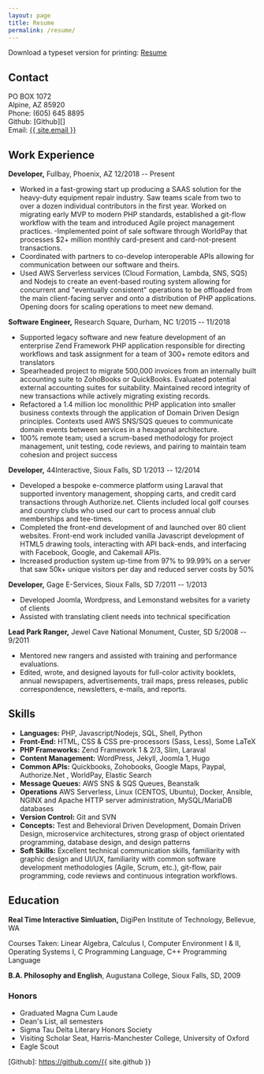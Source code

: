 ```yaml
---
layout: page
title: Resume
permalink: /resume/
---
```


Download a typeset version for printing: [Resume][] <i class="fa fa-file-pdf-o" aria-hidden="true"></i>

Contact
-------------------------------------------------------------------------------

PO BOX 1072  
Alpine, AZ 85920  
Phone: (605) 645 8895  
Github: [Github][] <i class="fa fa-github" aria-hidden="true"></i>  
Email: <a href="mailto:{{ site.email }}">{{ site.email }}</a>  

Work Experience
-------------------------------------------------------------------------------

**Developer,** Fullbay, Phoenix, AZ 12/2018 -- Present

- Worked in a fast-growing start up producing a SAAS solution for the heavy-duty
  equipment repair industry. Saw teams scale from two to over a dozen individual
  contributors in the first year. Worked on migrating early MVP to modern PHP
  standards, established a git-flow workflow with the team and introduced Agile
  project management practices.  -Implemented point of sale software through
  WorldPay that processes $2+ million monthly card-present and card-not-present
  transactions.
- Coordinated with partners to co-develop interoperable APIs allowing for
  communication between our software and theirs.
- Used AWS Serverless services (Cloud Formation, Lambda, SNS, SQS) and Nodejs to
  create an event-based routing system allowing for concurrent and "eventually
  consistent" operations to be offloaded from the main client-facing server and
  onto a distribution of PHP applications.  Opening doors for scaling operations
  to meet new demand.

**Software Engineer,** Research Square, Durham, NC 1/2015 -- 11/2018

- Supported legacy software and new feature development of an enterprise Zend
  Framework PHP application responsible for directing workflows and task
  assignment for a team of 300+ remote editors and translators
- Spearheaded project to migrate 500,000 invoices from an internally built
  accounting suite to ZohoBooks or QuickBooks. Evaluated  potential external
  accounting suites for suitability. Maintained record integrity of new
  transactions while actively migrating existing records.
- Refactored a 1.4 million loc monolithic PHP application into smaller business
  contexts through the application of Domain Driven Design principles. Contexts
  used AWS SNS/SQS queues to communicate domain events between services in a
  hexagonal architecture.
- 100% remote team; used a scrum-based methodology for project management, unit
  testing, code reviews, and pairing to maintain team cohesion and project
  success
  
**Developer,** 44Interactive, Sioux Falls, SD 1/2013 -- 12/2014

- Developed a bespoke e-commerce platform using Laraval that supported inventory
  management, shopping carts, and credit card transactions through
  Authorize.net.  Clients included local golf courses and country clubs who used
  our cart to process annual club memberships and tee-times.
- Completed  the  front-end  development  of  and  launched  over  80  client
  websites.  Front-end work included vanilla Javascript development of HTML5
  drawing tools, interacting  with  API  back-ends,  and  interfacing  with
  Facebook,  Google,  and Cakemail APIs.
- Increased production system up-time from 97% to 99.99% on a server that saw
  50k+ unique visitors per day and reduced server costs by 50%

**Developer,** Gage E-Services, Sioux Falls, SD 7/2011 -- 1/2013

- Developed Joomla, Wordpress, and Lemonstand websites for a variety of clients
- Assisted with translating client needs into technical specification
 
**Lead Park Ranger,** Jewel Cave National Monument, Custer, SD 5/2008 -- 9/2011
 
- Mentored new rangers and assisted with training and performance evaluations.
- Edited, wrote, and designed layouts for full-color activity booklets,
  annual newspapers, advertisements, trail maps, press releases, public
  correspondence, newsletters, e-mails, and reports.
  
Skills
-------------------------------------------------------------------------------

- **Languages:** PHP, Javascript/Nodejs, SQL, Shell, Python
- **Front-End:** HTML, CSS & CSS pre-processors (Sass, Less), Some LaTeX
- **PHP Frameworks:** Zend Framework 1 & 2/3, Slim, Laraval
- **Content Management:** WordPress, Jekyll, Joomla 1, Hugo
- **Common APIs:** Quickbooks, Zohobooks, Google Maps,  Paypal, Authorize.Net ,
   WorldPay, Elastic Search
- **Message Queues:** AWS SNS \& SQS Queues, Beanstalk
- **Operations** AWS Serverless, Linux (CENTOS, Ubuntu), Docker, Ansible, NGINX 
   and Apache HTTP server administration, MySQL/MariaDB databases
- **Version Control:** Git and SVN
- **Concepts:** Test and Behevioral Driven Development, Domain Driven Design,
  microservice architectures, strong grasp of object orientated programming,
  database design, and design patterns
- **Soft Skills:** Excellent technical communication skills, familiarity with 
  graphic design and UI/UX, familiarity with common software development 
  methodologies (Agile, Scrum, etc.), git-flow, pair programming, code reviews 
  and continuous integration workflows.

Education
-------------------------------------------------------------------------------

**Real Time Interactive Simluation,** DigiPen Institute of Technology, 
Bellevue, WA

Courses Taken: Linear Algebra, Calculus I, Computer Environment I & II, 
Operating Systems I, C Programming Language, C++ Programming Language

**B.A. Philosophy and English**, Augustana College, Sioux Falls, SD, 2009

### Honors

- Graduated Magna Cum Laude
- Dean's List, all semesters
- Sigma Tau Delta Literary Honors Society
- Visiting Scholar Seat, Harris-Manchester College, University of Oxford
- Eagle Scout

[Resume]: /static/hallenbeck_resume.pdf
[Github]: https://github.com/{{ site.github }}
